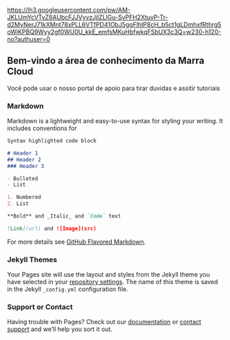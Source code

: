 https://lh3.googleusercontent.com/pw/AM-JKLUmYcVTvZ6AUbcFJJVyvzJjlZLlGu-SvPFH2XtuvP-Tr-d2MyNerJ71kXMnt78xPLL6VTfPD41ObJ5ggFlhIP8cH_b5ct1gLDmhxfRthrg5oWjKPBQ9Wyy2gf0WU0U_kkE_emfsMKuHbfwkqFSbUX3c3Q=w230-h120-no?authuser=0
## Bem-vindo a área de conhecimento da Marra Cloud

Você pode usar o nosso portal de apoio para tirar duvidas e assitir tutoriais


### Markdown

Markdown is a lightweight and easy-to-use syntax for styling your writing. It includes conventions for

```markdown
Syntax highlighted code block

# Header 1
## Header 2
### Header 3

- Bulleted
- List

1. Numbered
2. List

**Bold** and _Italic_ and `Code` text

[Link](url) and ![Image](src)
```

For more details see [GitHub Flavored Markdown](https://guides.github.com/features/mastering-markdown/).

### Jekyll Themes

Your Pages site will use the layout and styles from the Jekyll theme you have selected in your [repository settings](https://github.com/apoloravi/documentacao/settings/pages). The name of this theme is saved in the Jekyll `_config.yml` configuration file.

### Support or Contact

Having trouble with Pages? Check out our [documentation](https://docs.github.com/categories/github-pages-basics/) or [contact support](https://support.github.com/contact) and we’ll help you sort it out.
